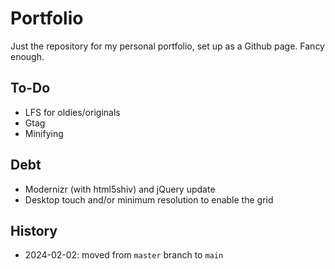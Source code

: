 # Portfolio
Just the repository for my personal portfolio, set up as a Github page. Fancy enough.

## To-Do
- LFS for oldies/originals
- Gtag
- Minifying

## Debt
- Modernizr (with html5shiv) and jQuery update
- Desktop touch and/or minimum resolution to enable the grid

## History
- 2024-02-02: moved from `master` branch to `main`

